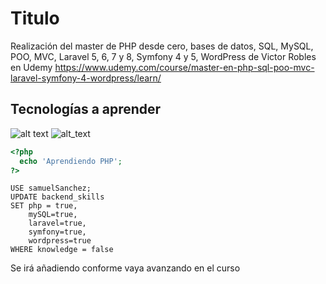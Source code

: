# Titulo
Realización del master de PHP desde cero, bases de datos, SQL, MySQL, POO, MVC, Laravel 5, 6, 7 y 8, Symfony 4 y 5, WordPress de Victor Robles en Udemy https://www.udemy.com/course/master-en-php-sql-poo-mvc-laravel-symfony-4-wordpress/learn/

## Tecnologías a aprender
![alt text](https://upload.wikimedia.org/wikipedia/commons/3/31/Webysther_20160423_-_Elephpant.svg) ![alt_text](https://anthoncode.com/wp-content/uploads/2019/01/mysql-logo-png.png)

```php
<?php
  echo 'Aprendiendo PHP';
?>
```
```mysql
USE samuelSanchez;
UPDATE backend_skills
SET php = true,
    mySQL=true,
    laravel=true,
    symfony=true,
    wordpress=true
WHERE knowledge = false
```
Se irá añadiendo conforme vaya avanzando en el curso
